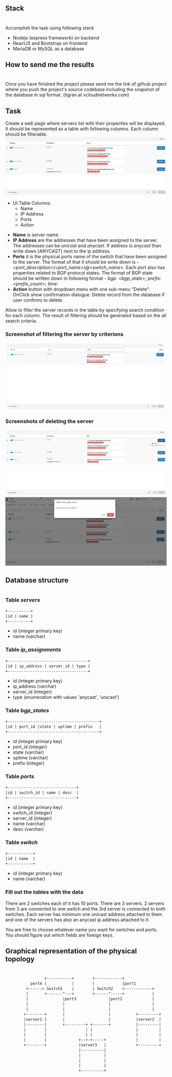 ## Stack 
#
Accomplish the task using following stack
- Nodejs (express framework) on backend
- ReactJS and Bootstrap on frontend
- MariaDB or MySQL as a database

## How to send me the results
#
Once you have finished the project please send me the link of github project where you push the project's source codebase including the snapshot of the database in sql format. (tigran at xcloudnetworks.com)

## Task

Create a web page where servers list with their properties will be displayed. It should be represented as a table with following columns. Each column should be filterable.
![general view screenshot](./img/screen1.png)

* UI Table Columns
  - Name 
  - IP Address
  - Ports
  - Action

- **Name** is server name. 
- **IP Address** are the addresses that have been assigned to the server. The addresses can be *unicast* and *anycast*. If address is *anycast* than write down [ANYCAST] next to the ip address.
- **Ports** it is the physical ports name of the switch  that have been assigned to the server. The format of that it should be write down is -
*<port_description>(<port_name>)@<switch_name>*․ 
Each port also has properties related to BGP protocol states. The format of BGP state should be written down in following format  - *bgp: <bgp_state>; prefix: <prefix_count>; time: <uptime>*
- **Action**  button with dropdown menu with one sub-menu "Delete". OnClick show confirmation dialogue. Delete record from the database if user confirms to delete.



Allow to filter the server records in the table by specifying search condition for each column. The result of filtering should be generated based on the all search criteria.

### Screenshot of filtering the server by criterions 
![screenshot of filtering](./img/screen4.png)
### Screenshots of deleting the server
![screenshot of filtering](./img/screen6.png)
![screenshot of filtering](./img/screen7.png)



## Database structure

#
### Table *servers*
```
+----------+
|id | name |
+----------+
```
- id (integer primary key)
- name (varchar)


### Table *ip_assignments*

```
+-----------------------------------+
|id | ip_address | server_id | type | 
+-----------------------------------+
```
- id (integer primary key)
- ip_address (varchar)
- server_id  (integer)
- type (enumeration with values 'anycast', 'unicast')



### Table *bgp_states*

```
+----------------------------------------+
|id | port_id |state | uptime | prefix   | 
+----------------------------------------+
```
- id (integer primary key)
- port_id (integer)
- state  (varchar)
- uptime (varchar)
- prefix (integer)



### Table *ports*

```
+------------------------------+
|id | switch_id | name | desc  | 
+------------------------------+
```
- id (integer primary key)
- switch_id (integer)
- server_id (integer) 
- name  (varchar)
- desc (varchar)

### Table *switch*

```
+-----------+
|id | name  | 
+-----------+
```
- id (integer primary key)
- name (varchar)

### Fill out the tables with the data
There are 2 switches each of it has 10 ports. There are 3 servers. 2 servers from 3 are connected to one switch and the 3rd server is connected to both switches. Each server has minimum one unicast address attached to them and one of the servers has also an anycast ip address attached to it.

You are free to choose whatever name you want for switches and ports. You should figure out which fields are foreign keys.


## Graphical representation of the physical topology
#
```
                 +-----------+        +------------+
           port4 |           |        |            |port1
         +------> Switch1    |        | Switch2    <------------+
         |       +-------^---+        +------^-----+            |
         |               |port3              |port2             |
         |               |                   |                  |
         |               |                   |                  |
        +--------+       |                   |           +---------+
        |server1 |       |                   |           |server2  |
        |--------|       +---------+ +-------+           |---------|
        |        |                 | |                   |         |
        |        |                 | |                   |         |
        |        |              +--+-+-----+             |         |
        +--------+              |server3   |             +---------+
                                |----------|
                                |          |
                                |          |
                                |          |
                                +----------+
```